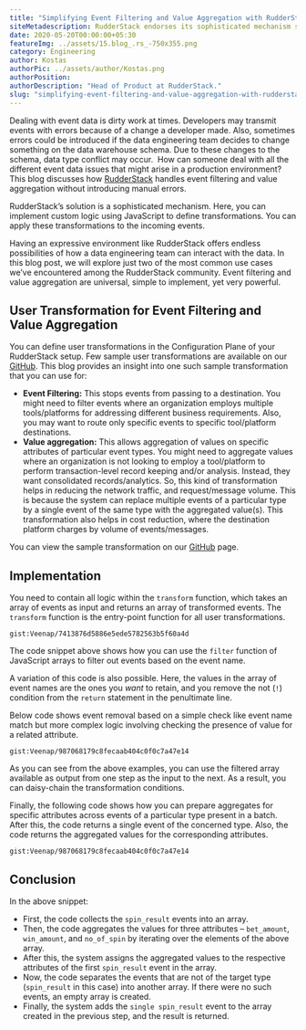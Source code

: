 ```yaml
---
title: "Simplifying Event Filtering and Value Aggregation with RudderStack"
siteMetadescription: RudderStack endorses its sophisticated mechanism solution to Simplifying Event Filtering and Value Aggregation outwardly introducing any standard mistakes.
date: 2020-05-20T00:00:00+05:30
featureImg: ../assets/15.blog_.rs_-750x355.png
category: Engineering
author: Kostas
authorPic: ../assets/author/Kostas.png
authorPosition: 
authorDescription: "Head of Product at RudderStack."
slug: "simplifying-event-filtering-and-value-aggregation-with-rudderstack"
---
```

Dealing with event data is dirty work at times. Developers may transmit events with errors because of a change a developer made. Also, sometimes errors could be introduced if the data engineering team decides to change something on the data warehouse schema. Due to these changes to the schema, data type conflict may occur.  How can someone deal with all the different event data issues that might arise in a production environment? This blog discusses how [RudderStack](http://www.rudderstack.com) handles event filtering and value aggregation without introducing manual errors.  

RudderStack’s solution is a sophisticated mechanism. Here, you can implement custom logic using JavaScript to define transformations. You can apply these transformations to the incoming events.  

Having an expressive environment like RudderStack offers endless possibilities of how a data engineering team can interact with the data. In this blog post, we will explore just two of the most common use cases we’ve encountered among the RudderStack community. Event filtering and value aggregation are universal, simple to implement, yet very powerful. 

User Transformation for Event Filtering and Value Aggregation
-------------------------------------------------------------

You can define user transformations in the Configuration Plane of your RudderStack setup. Few sample user transformations are available on our [GitHub](https://github.com/rudderlabs/sample-user-transformers). This blog provides an insight into one such sample transformation that you can use for:

*   **Event Filtering:** This stops events from passing to a destination. You might need to filter events where an organization employs multiple tools/platforms for addressing different business requirements. Also, you may want to route only specific events to specific tool/platform destinations.
*   **Value aggregation:** This allows aggregation of values on specific attributes of particular event types. You might need to aggregate values where an organization is not looking to employ a tool/platform to perform transaction-level record keeping and/or analysis. Instead, they want consolidated records/analytics. So, this kind of transformation helps in reducing the network traffic, and request/message volume. This is because the system can replace multiple events of a particular type by a single event of the same type with the aggregated value(s). This transformation also helps in cost reduction, where the destination platform charges by volume of events/messages. 

You can view the sample transformation on our [GitHub](https://github.com/rudderlabs/sample-user-transformers/blob/master/Selective_Event_Removal_And_Value_Aggregation_User_Transformation.js) page.

Implementation
--------------

You need to contain all logic within the `transform` function, which takes an array of events as input and returns an array of transformed events. The `transform` function is the entry-point function for all user transformations.

`gist:Veenap/7413876d5886e5ede5782563b5f60a4d`

The code snippet above shows how you can use the `filter` function of JavaScript arrays to filter out events based on the event name.   

A variation of this code is also possible. Here, the values in the array of event names are the ones you _want_ to retain, and you remove the not (`!`) condition from the `return` statement in the penultimate line.  

Below code shows event removal based on a simple check like event name match but more complex logic involving checking the presence of value for a related attribute.

`gist:Veenap/987068179c8fecaab404c0f0c7a47e14`

As you can see from the above examples, you can use the filtered array available as output from one step as the input to the next. As a result, you can daisy-chain the transformation conditions.

  
Finally, the following code shows how you can prepare aggregates for specific attributes across events of a particular type present in a batch. After this, the code returns a single event of the concerned type. Also, the code returns the aggregated values for the corresponding attributes.

`gist:Veenap/987068179c8fecaab404c0f0c7a47e14`

Conclusion
----------

In the above snippet:

*   First, the code collects the `spin_result` events into an array.
*   Then, the code aggregates the values for three attributes – `bet_amount`, `win_amount`, and `no_of_spin` by iterating over the elements of the above array.
*   After this, the system assigns the aggregated values to the respective attributes of the first `spin_result` event in the array.
*   Now, the code separates the events that are not of the target type (`spin_result` in this case) into another array. If there were no such events, an empty array is created.
*   Finally, the system adds the `single spin_result` event to the array created in the previous step, and the result is returned.